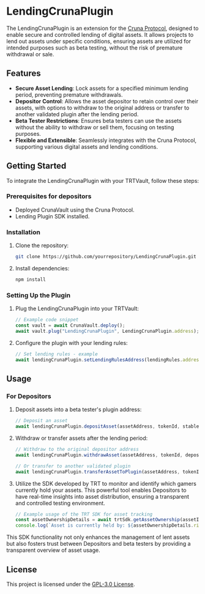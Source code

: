 # LendingCrunaPlugin

The LendingCrunaPlugin is an extension for the [Cruna Protocol](https://github.com/crunaprotocol/cruna-protocol/blob/main/README.md), designed to enable secure and controlled lending of digital assets. It allows projects to lend out assets under specific conditions, ensuring assets are utilized for intended purposes such as beta testing, without the risk of premature withdrawal or sale.

## Features

- **Secure Asset Lending**: Lock assets for a specified minimum lending period, preventing premature withdrawals.
- **Depositor Control**: Allows the asset depositor to retain control over their assets, with options to withdraw to the original address or transfer to another validated plugin after the lending period.
- **Beta Tester Restrictions**: Ensures beta testers can use the assets without the ability to withdraw or sell them, focusing on testing purposes.
- **Flexible and Extensible**: Seamlessly integrates with the Cruna Protocol, supporting various digital assets and lending conditions.

## Getting Started

To integrate the LendingCrunaPlugin with your TRTVault, follow these steps:

### Prerequisites for depositors

- Deployed CrunaVault using the Cruna Protocol.
- Lending Plugin SDK installed.

### Installation

1. Clone the repository:
   ```sh
   git clone https://github.com/yourrepository/LendingCrunaPlugin.git
   ```

2. Install dependencies:
   ```sh
   npm install
   ```

### Setting Up the Plugin

1. Plug the LendingCrunaPlugin into your TRTVault:
   ```javascript
   // Example code snippet
   const vault = await CrunaVault.deploy();
   await vault.plug("LendingCrunaPlugin", LendingCrunaPlugin.address);
   ```

2. Configure the plugin with your lending rules:
   ```javascript
   // Set lending rules - example
   await lendingCrunaPlugin.setLendingRulesAddress(lendingRules.address);
   ```

## Usage

### For Depositors

1. Deposit assets into a beta tester's plugin address:
   ```javascript
   // Deposit an asset
   await lendingCrunaPlugin.depositAsset(assetAddress, tokenId, stableCoinAddress);
   ```

2. Withdraw or transfer assets after the lending period:
   ```javascript
   // Withdraw to the original depositor address
   await lendingCrunaPlugin.withdrawAsset(assetAddress, tokenId, depositorAddress);
   
   // Or transfer to another validated plugin
   await lendingCrunaPlugin.transferAssetToPlugin(assetAddress, tokenId, toVaultTokenId, stableCoinAddress);
   ```
3. Utilize the SDK developed by TRT to monitor and identify which gamers currently hold your assets. This powerful tool enables Depositors to have real-time insights into asset distribution, ensuring a transparent and controlled testing environment.
   ```javascript
   // Example usage of the TRT SDK for asset tracking
   const assetOwnershipDetails = await trtSdk.getAssetOwnership(assetId);
   console.log(`Asset is currently held by: ${assetOwnershipDetails.rightsHolderAddress}`);
   ```

This SDK functionality not only enhances the management of lent assets but also fosters trust between Depositors and beta testers by providing a transparent overview of asset usage.


## License

This project is licensed under the [GPL-3.0 License](LICENSE).
```
